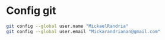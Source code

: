 # Config git

``` bash
git config --global user.name "MickaelRandria"
git config --global user.email "Mickarandrianan@gmail.com"
```

